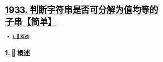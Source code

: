 # [1933. 判断字符串是否可分解为值均等的子串【简单】](https://github.com/tnotesjs/TNotes.leetcode/tree/main/notes/1933.%20%E5%88%A4%E6%96%AD%E5%AD%97%E7%AC%A6%E4%B8%B2%E6%98%AF%E5%90%A6%E5%8F%AF%E5%88%86%E8%A7%A3%E4%B8%BA%E5%80%BC%E5%9D%87%E7%AD%89%E7%9A%84%E5%AD%90%E4%B8%B2%E3%80%90%E7%AE%80%E5%8D%95%E3%80%91)

<!-- region:toc -->

- [1. 📝 概述](#1--概述)

<!-- endregion:toc -->

## 1. 📝 概述
